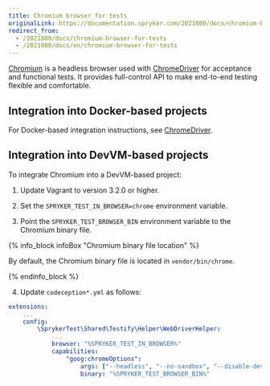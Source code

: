 ```yaml
---
title: Chromium browser for tests
originalLink: https://documentation.spryker.com/2021080/docs/chromium-browser-for-tests
redirect_from:
  - /2021080/docs/chromium-browser-for-tests
  - /2021080/docs/en/chromium-browser-for-tests
---
```


[Chromium](https://www.chromium.org/Home) is a headless browser used with [ChromeDriver](https://chromedriver.chromium.org/) for acceptance and functional tests. It provides full-control API to make end-to-end testing flexible and comfortable.  

## Integration into Docker-based projects

For Docker-based integration instructions, see [ChromeDriver](https://documentation.spryker.com/docs/services#chromedriver).
  
## Integration into DevVM-based projects
To integrate Chromium into a DevVM-based project:

1. Update Vagrant to version 3.2.0 or higher.

2. Set the `SPRYKER_TEST_IN_BROWSER=chrome` environment variable.

3. Point the `SPRYKER_TEST_BROWSER_BIN` environment variable to the Chromium binary file. 

{% info_block infoBox "Chromium binary file location" %}

By default, the Chromium binary file is located in `vendor/bin/chrome`.

{% endinfo_block %}

4. Update `codeception*.yml` as follows:


```yaml
extensions:
    ...
    config:
        \SprykerTest\Shared\Testify\Helper\WebDriverHelper:
            ...
            browser: "%SPRYKER_TEST_IN_BROWSER%"
            capabilities:
                "goog:chromeOptions":
                    args: ["--headless", "--no-sandbox", "--disable-dev-shm-usage"]
                    binary: "%SPRYKER_TEST_BROWSER_BIN%"
```



